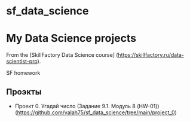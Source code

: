 # sf_data_science

# My Data Science projects

From the [SkillFactory Data Science course] (https://skillfactory.ru/data-scientist-pro).

SF homework

## Проэкты

* Проект 0. Угадай число  (Задание 9.1. Модуль 8 (HW-01)) (https://github.com/valah75/sf_data_science/tree/main/project_0)

